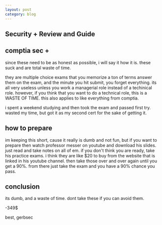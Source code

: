 ```yaml
---
layout: post
category: blog
---
```


## Security + Review and Guide

## comptia sec + 

since these need to be as honest as possible, i will say it how it is. these suck and are total waste of time. 

they are multiple choice exams that you memorize a ton of terms answer them on the exam, and the minute you hit submit, you forget everything. its all very useless unless you work a managerial role instead of a techinical role. however, if you think that you want to do a technical role, this is a WASTE OF TIME. this also applies to like everything from comptia.

i spent a weekend studying and then took the exam and passed first try. wasted my time, but got it as my second cert for the sake of getting it. 

## how to prepare

im keeping this short, cause it really is dumb and not fun, but if you want to prepare then watch professor messer on youtube and download his slides. just read and take notes on all of em. if you don't think you are ready, take his practice exams. i think they are like $20 to buy from the website that is linked in his youtube channel. then take those over and over again until you get a 90%. from there just take the exam and you have a 90% chance you pass.

## conclusion

its dumb, and a waste of time. dont take these if you can avoid them.

-349$

best, gerbsec